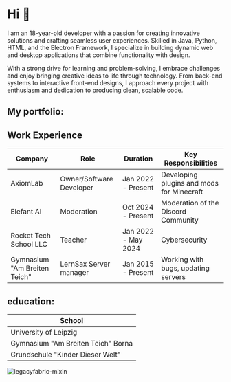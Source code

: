 # Hi :wave:
I am an 18-year-old developer with a passion for creating innovative solutions and crafting seamless user experiences. Skilled in Java, Python, HTML, and the Electron Framework, I specialize in building dynamic web and desktop applications that combine functionality with design.

With a strong drive for learning and problem-solving, I embrace challenges and enjoy bringing creative ideas to life through technology. From back-end systems to interactive front-end designs, I approach every project with enthusiasm and dedication to producing clean, scalable code.

## My portfolio:
## Work Experience

| **Company**         | **Role**                 | **Duration**        | **Key Responsibilities**                           |
|---------------------|--------------------------|---------------------|----------------------------------------------------|
| AxiomLab            | Owner/Software Developer | Jan 2022 - Present  | Developing plugins and mods for Minecraft |
| Elefant AI          | Moderation               | Oct 2024 - Present  | Moderation of the Discord Community |
| Rocket Tech School LLC           | Teacher     | Jan 2022 - May 2024 | Cybersecurity   |
|Gymnasium "Am Breiten Teich"| LernSax Server manager |Jan 2015 - Present| Working with bugs, updating servers |

## education:
| **School** |
|------------|
| University of Leipzig |
| Gymnasium "Am Breiten Teich" Borna |
| Grundschule "Kinder Dieser Welt" |
![legacyfabric-mixin](https://github.com/user-attachments/assets/3de8e368-ff15-414c-8084-60b3634e70cf)
